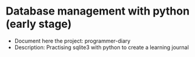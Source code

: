 # Database management with python (early stage)
- Document here the project: programmer-diary
- Description: Practising sqlite3 with python to create a learning journal

